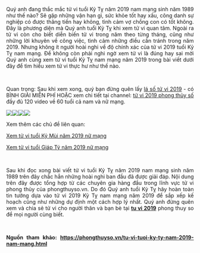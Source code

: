 <p dir="ltr" style="text-align: justify;"><span style="font-size:14px">Quý anh đang thắc mắc tử vi tuổi Kỷ Tỵ năm 2019 nam mạng sinh năm 1989 như thế nào? Sẽ gặp những vận hạn gì, sức khỏe tốt hay xấu, công danh sự nghiệp có được thăng tiến hay không, tình cảm vợ chồng con có tốt không. Đây là phương diện mà Quý anh tuổi Kỷ Tỵ khi xem tử vi quan tâm. Ngoài ra tử vi còn cho biết diễn biến tử vi trong năm theo từng tháng, cũng như những lời khuyên về công việc, tình cảm những điều cần tránh trong năm 2019. Nhưng không ít người hoài nghi về độ chính xác của tử vi 2019 tuổi Kỷ Tỵ nam mạng. Để không còn phải nghi ngờ xem tử vi là đúng hay sai mời Quý anh cùng xem tử vi tuổi Kỷ Tỵ nam mạng năm 2019 trong bài viết dưới đây để tìm hiểu xem tử vi thực hư như thế nào.</span></p>

<p style="text-align: justify;">&nbsp;</p>

<p dir="ltr" style="text-align: justify;"><span style="font-size:14px">Quan trọng: Sau khi xem xong, quý bạn đừng quên lấy <a href="https://twitter.com/lasotuvi">lá số tử vi 2019</a> - có BÌNH GIẢI MIỄN PHÍ HOẶC xem chi tiết tại channel: <a href="http://bit.ly/2D1ICqP">tử vi 2019 phong thủy số</a> đầy đủ 120 video về 60 tuổi cả nam và nữ mạng.</span></p>

<p dir="ltr" style="text-align: justify;"><span style="font-size:14px"><img src="https://lh5.googleusercontent.com/poQ4xUZ1G64sy-Bv_Y6b2v6mNgaG7BWkKbPPYApYNP0Z1YYb4OxElpHxcnI51FvNY7FmU8-LarQTxygBSUv5qDF2TksS9OVZzGkqtSQlDWu17A483enZywkTY9svFRJnyDL9NsEv" /><img src="https://lh5.googleusercontent.com/0YBHfx9XLZYEYKNB2gi9JfdAXuCtkP0aSSccMRmBTnVxA-OfxyQv79qCTNv626RVz0LM9JNs0M7qv9DMqrNkPwrcgGn9M9BlN2FlgGvGtt_la6X7z_muiWDJ3hvskDkjTAXVxeKN" /><img src="https://lh6.googleusercontent.com/HgXpYhjWzVi4JTQoCRgLvrE_9gtDAzRCYCel9lGdYKRMuweGKnW9jGGgSy0vr3tljhVmCMWhTAiklUg7AR12f3Ki6Rn_DKpPkkT71NMs4R5Z4H5FvPXJm4MdGhz2MMGMLYibj_Eh" /><img src="https://lh4.googleusercontent.com/gygMolXh6aT-P3mg_M6kT8wMpYwbB4s4EDZumKSpcSnH5S8uzWdn41KmMulyPqaqwz3kDTprIeKHXOMTYCTRCzTVhwvXMlPjidi_DfTHYJ7-i-gJ17AK0dM5i4WnlC0Rj_lzf5Yz" /></span></p>

<p dir="ltr" style="text-align: justify;"><span style="font-size:14px">Xem thêm các chủ đề liên quan: </span></p>

<p dir="ltr" style="text-align: justify;"><span style="font-size:14px"><a href="http://diendan.lyhocdongphuong.org.vn/chu-de/36227-nghe-th%E1%BA%A7y-lu%E1%BA%ADn-gi%E1%BA%A3i-xem-t%E1%BB%AD-vi-tu%E1%BB%95i-k%E1%BB%B7-m%C3%B9i-n%C4%83m-2019-n%E1%BB%AF-m%E1%BA%A1ng/">Xem tử vi tuổi Kỷ Mùi năm 2019 nữ mạng</a></span></p>

<p dir="ltr" style="text-align: justify;"><span style="font-size:14px"><a href="http://suckhoesacdep.net/threads/chia-se-tu-tuoi-giap-ty-nam-2019-nu-mang-dia-chi-xem-boi-tu-vi-2019.760423/">Xem tử vi tuổi Giáp Tý năm 2019 nữ mạng</a></span></p>

<p style="text-align: justify;">&nbsp;</p>

<p dir="ltr" style="text-align: justify;"><span style="font-size:14px">Sau khi đọc xong bài viết tử vi tuổi Kỷ Tỵ năm 2019 nam mạng sinh năm 1989 trên đây chắc hẳn những hoài nghi ban đầu đã được giải đáp. Nội dung trên đây được tổng hợp từ các chuyên gia hàng đầu trong lĩnh vực tử vi phong thủy của phongthuyso.vn. Do đó Quý anh tuổi Kỷ Tỵ hãy hoàn toàn tin tưởng dựa vào tử vi 2019 Kỷ Tỵ nam mạng năm 2019 để sắp xếp kế hoạch cũng như những dự định một cách hợp lý nhất. Quý anh đừng quên xem và chia sẻ tử vi cho người thân và bạn bè tại <strong><a href="https://phongthuyso.vn/xem-boi-tu-vi-nam-2019.html">tu vi 2019</a></strong> phong thuy so để mọi người cùng biết.</span></p>

<p style="text-align: justify;">&nbsp;</p>

<p dir="ltr" style="text-align: justify;"><strong><span style="font-size:14px">Nguồn tham khảo: <a href="https://phongthuyso.vn/tu-vi-tuoi-ky-ty-nam-2019-nam-mang.html">https://phongthuyso.vn/tu-vi-tuoi-ky-ty-nam-2019-nam-mang.html</a></span></strong></p>

<div style="text-align: justify;">&nbsp;</div>
